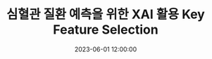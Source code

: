 ---
layout: post
title: 심혈관 질환 예측을 위한 XAI 활용 Key Feature Selection
date: '2023-06-01 12:00:00'
categories:
- publication
- publication_domestic
- conference
- conference_domestic
description: |-
  윤혜린, 김선환, 김진현<br />
  한국 컴퓨터종합 학술대회, June 2023
---